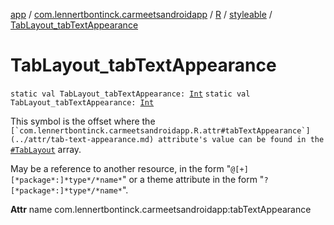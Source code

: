 [app](../../../index.md) / [com.lennertbontinck.carmeetsandroidapp](../../index.md) / [R](../index.md) / [styleable](index.md) / [TabLayout_tabTextAppearance](./-tab-layout_tab-text-appearance.md)

# TabLayout_tabTextAppearance

`static val TabLayout_tabTextAppearance: `[`Int`](https://kotlinlang.org/api/latest/jvm/stdlib/kotlin/-int/index.html)
`static val TabLayout_tabTextAppearance: `[`Int`](https://kotlinlang.org/api/latest/jvm/stdlib/kotlin/-int/index.html)

This symbol is the offset where the ``[`com.lennertbontinck.carmeetsandroidapp.R.attr#tabTextAppearance`](../attr/tab-text-appearance.md) attribute's value can be found in the ``[`#TabLayout`](-tab-layout.md) array.

May be a reference to another resource, in the form "`@[+][*package*:]*type*/*name*`" or a theme attribute in the form "`?[*package*:]*type*/*name*`".

**Attr**
name com.lennertbontinck.carmeetsandroidapp:tabTextAppearance

